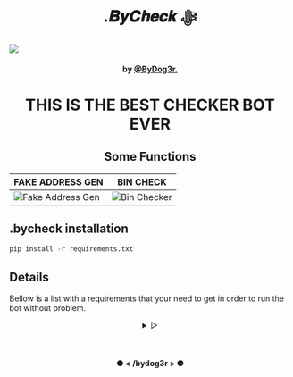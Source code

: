 <h1 align='center'> .𝑩𝒚𝑪𝒉𝒆𝒄𝒌 ﷻ</h1>
<img align="center" src="https://user-images.githubusercontent.com/66902449/208341491-af5757b4-941b-4b8c-892b-a57dcad4d1e3.png">
<h4 align="center">by <a href='https://github.com/ByDog3r/'>@ByDog3r.</a></h4>
<h1 align="center">THIS IS THE BEST CHECKER BOT EVER</h1>

<h2 align="center"> Some Functions </h2>

| FAKE ADDRESS GEN                                                                                                           | BIN CHECK                                                                                                             |
| -------------------------------------------------------------------------------------------------------------------------- | --------------------------------------------------------------------------------------------------------------------- |
| ![Fake Address Gen](https://user-images.githubusercontent.com/66902449/211212738-28b36314-d494-4597-9c24-503fc8253896.png) | ![Bin Checker](https://user-images.githubusercontent.com/66902449/211212931-cde8c6ff-0a4d-48b0-a6be-3e23d97e39cc.png) |

## .bycheck installation

```python
pip install -r requirements.txt
```

## Details

Bellow is a list with a requirements that your need to get in order to run the bot without problem.

<details align="center">
<summary> &#9655;</summary>
<br>

- **Programming Languaje** --- [PYTHON](https://www.python.org/)
- **Dependencies** -- [Documentation](https://docs.python.org/3/)
  - **REQUESTS** -- [Documentation](https://requests.readthedocs.io/en/latest/)
  - **lxml** -- [Documentation](https://lxml.de/)
  - **pyrogram** -- [Documentation](https://docs.pyrogram.org/)
  - **Json** -- [Documentation](https://docs.python.org/3/library/json.html)
  - **Huepy** -- [Documentation](https://pypi.org/project/huepy/)
  - **bs4** -- [Documentation](https://www.crummy.com/software/BeautifulSoup/bs4/doc/)
  - **AioHTTP** -- [Documentation](https://docs.aiohttp.org/en/stable/)
  - **TGCrypto** -- [Documentation](https://pypi.org/project/TgCrypto/)
  - **CloudScraper** -- [Documentation](https://pypi.org/project/cloudscraper/)
  - **RSA** -- [Documentation](https://pypi.org/project/cloudscraper/)
  - **Names** -- [Documentation](https://pypi.org/project/cloudscraper/)
  - **cryptography** -- [Documentation](https://pypi.org/project/cloudscraper/)
  - **pytz** -- [Documentation](https://pypi.org/project/cloudscraper/)
  - **TwoCaptcha** -- [Documentation](https://pypi.org/project/cloudscraper/)

<br>

 </details>

<!-- Footer-->

<br><h4 align="center"> ⚈ < /bydog3r > ⚈ </h4>
